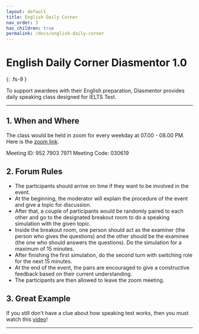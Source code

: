 ```yaml
---
layout: default
title: English Daily Corner
nav_order: 3
has_children: true
permalink: /docs/english-daily-corner
---
```


# English Daily Corner Diasmentor 1.0
{: .fs-9 }

To support awardees with their English preparation, Diasmentor provides daily speaking class designed for IELTS Test.

---

## 1. When and Where
The class would be held in zoom for every weekday at 07.00 - 08.00 PM. Here is the [zoom link](https://ucl.zoom.us/j/95279037971?pwd=NGFIdzI2MnM0VzZhQUE3M2hSWWpPUT09).

Meeting ID: 952 7903 7971
Meeting Code: 030619

## 2. Forum Rules
- The participants should arrive on time if they want to be involved in the event.
- At the beginning, the moderator will explain the procedure of the event and give a topic for discussion.
- After that, a couple of participants would be randomly paired to each other and go to the designated breakout room to do a speaking simulation with the given topic.
- Inside the breakout room, one person should act as the examiner (the person who gives the questions) and the other should be the examinee (the one who should answers the questions). Do the simulation for a maximum of 15 minutes.
- After finishing the first simulation, do the second turn with switching role for the next 15 minutes.
- At the end of the event, the pairs are encouraged to give a constructive feedback based on their current understanding.
- The participants are then allowed to leave the zoom meeting.

## 3. Great Example
If you still don't have a clue about how speaking test works, then you must watch this [video](https://www.youtube.com/watch?v=k4715CJ0Ii8)!

----

